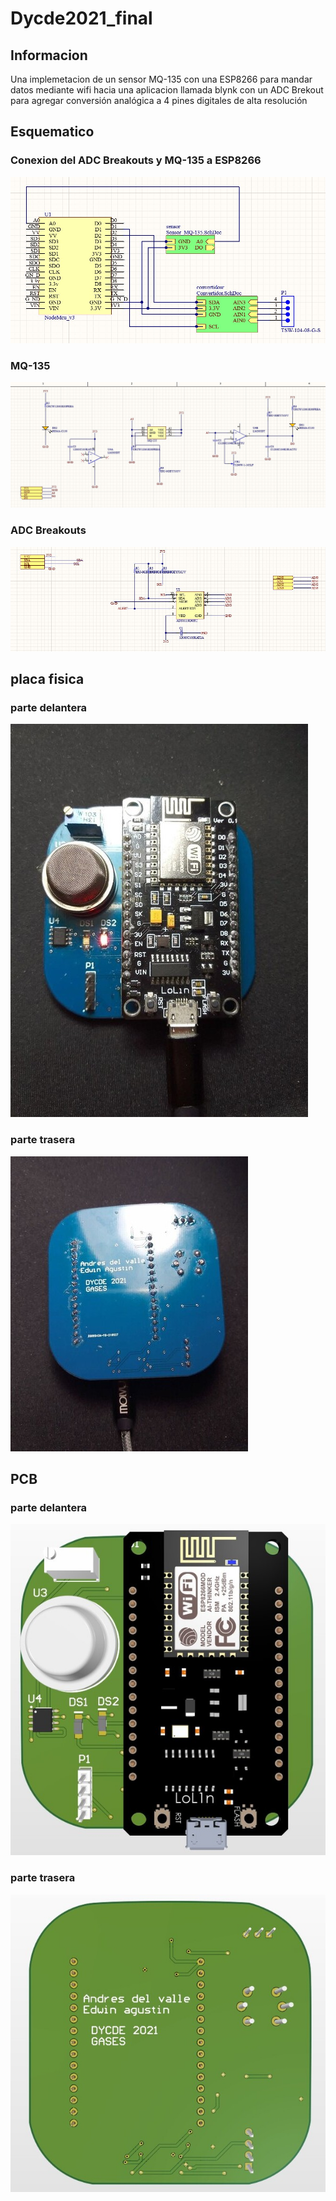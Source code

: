 # Dycde2021_final
## Informacion
Una implemetacion de un sensor MQ-135 con una ESP8266 para mandar datos mediante wifi hacia una aplicacion llamada blynk 
con un ADC Brekout para agregar conversión analógica a 4 pines digitales de alta resolución 

## Esquematico
### Conexion del ADC Breakouts y MQ-135 a ESP8266
![alt text][logo5]

[logo5]: https://github.com/Adelvalle25/Dycde2021_final/blob/main/imagenes/esquematico1.jpg
### MQ-135
![alt text][logo6]

[logo6]: https://github.com/Adelvalle25/Dycde2021_final/blob/main/imagenes/esquematico2.jpg
### ADC Breakouts
![alt text][logo7]

[logo7]: https://github.com/Adelvalle25/Dycde2021_final/blob/main/imagenes/esquematico3.jpg

## placa fisica
### parte delantera
![alt text][logo1]

[logo1]: https://github.com/Adelvalle25/Dycde2021_final/blob/main/imagenes/fotoFinal1.jpg " Logo Title Text 2"
### parte trasera
![alt text][logo]

[logo]: https://github.com/Adelvalle25/Dycde2021_final/blob/main/imagenes/fotoFinal2.jpg "Logo Title Text 2"

## PCB 
### parte delantera
![alt text][logo3]

[logo3]: https://github.com/Adelvalle25/Dycde2021_final/blob/main/imagenes/pcb1.jpg
### parte trasera
![alt text][logo4]

[logo4]:https://github.com/Adelvalle25/Dycde2021_final/blob/main/imagenes/pcb2.jpg
